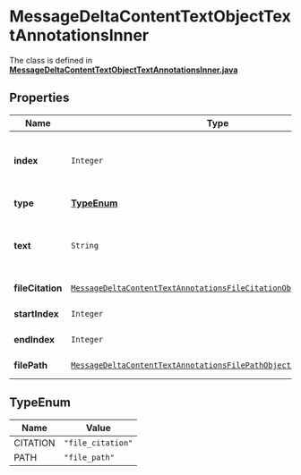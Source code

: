 

# MessageDeltaContentTextObjectTextAnnotationsInner

The class is defined in **[MessageDeltaContentTextObjectTextAnnotationsInner.java](../../src/main/java/org/openapitools/model/MessageDeltaContentTextObjectTextAnnotationsInner.java)**

## Properties

Name | Type | Description | Notes
------------ | ------------- | ------------- | -------------
**index** | `Integer` | The index of the annotation in the text content part. | 
**type** | [**TypeEnum**](#TypeEnum) | Always &#x60;file_citation&#x60;. | 
**text** | `String` | The text in the message content that needs to be replaced. |  [optional property]
**fileCitation** | [`MessageDeltaContentTextAnnotationsFileCitationObjectFileCitation`](MessageDeltaContentTextAnnotationsFileCitationObjectFileCitation.md) |  |  [optional property]
**startIndex** | `Integer` |  |  [optional property]
**endIndex** | `Integer` |  |  [optional property]
**filePath** | [`MessageDeltaContentTextAnnotationsFilePathObjectFilePath`](MessageDeltaContentTextAnnotationsFilePathObjectFilePath.md) |  |  [optional property]


## TypeEnum

Name | Value
---- | -----
CITATION | `"file_citation"`
PATH | `"file_path"`







